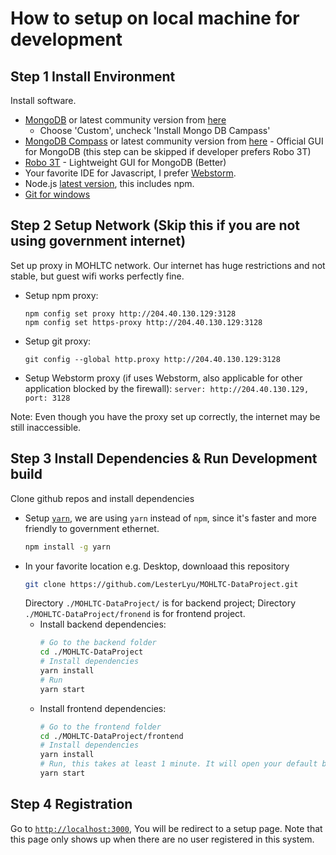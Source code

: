 # How to setup on local machine for development

## Step 1 Install Environment
Install software.
 - [MongoDB](https://fastdl.mongodb.org/win32/mongodb-win32-x86_64-2008plus-ssl-4.0.3-signed.msi) or latest community version from [here](https://www.mongodb.com/download-center/community)
     - Choose 'Custom', uncheck 'Install Mongo DB Campass'
 - [MongoDB Compass](https://downloads.mongodb.com/compass/mongodb-compass-community-1.15.4-win32-x64.exe) or latest community version from [here](https://www.mongodb.com/download-center/compass) - Official GUI for MongoDB (this step can be skipped if developer prefers Robo 3T)
 - [Robo 3T](https://robomongo.org/) - Lightweight GUI for MongoDB (Better)
 - Your favorite IDE for Javascript, I prefer [Webstorm](https://www.jetbrains.com/webstorm/).
 - Node.js [latest version](https://nodejs.org/en/), this includes npm.
 - [Git for windows](https://git-scm.com/)

## Step 2 Setup Network (Skip this if you are not using government internet)
Set up proxy in MOHLTC network. Our internet has huge restrictions and not stable, but guest wifi works perfectly fine.
 - Setup npm proxy:
    ```
    npm config set proxy http://204.40.130.129:3128
    npm config set https-proxy http://204.40.130.129:3128
    ```
 - Setup git proxy:
    ```
    git config --global http.proxy http://204.40.130.129:3128
    ```
 - Setup Webstorm proxy (if uses Webstorm, also applicable for other application blocked by the firewall):
    ```server: http://204.40.130.129, port: 3128```

Note: Even though you have the proxy set up correctly, the internet may be still inaccessible.

## Step 3 Install Dependencies & Run Development build
Clone github repos and install dependencies
 - Setup [`yarn`](https://yarnpkg.com/en/), we are using `yarn` instead of `npm`, since it's faster and more friendly to government ethernet.
   ```bash
   npm install -g yarn
   ```
 - In your favorite location e.g. Desktop, downloaad this repository
   ```bash
   git clone https://github.com/LesterLyu/MOHLTC-DataProject.git
   ```
   Directory `./MOHLTC-DataProject/` is for backend project; Directory `./MOHLTC-DataProject/fronend` is for frontend project.
   - Install backend dependencies:
     ```bash
     # Go to the backend folder
     cd ./MOHLTC-DataProject
     # Install dependencies
     yarn install
     # Run
     yarn start
     ```
   - Install frontend dependencies:
     ```bash
     # Go to the frontend folder
     cd ./MOHLTC-DataProject/frontend
     # Install dependencies
     yarn install
     # Run, this takes at least 1 minute. It will open your default browser and navigate to http://localhost:3003
     yarn start
     ```

## Step 4 Registration
Go to [`http://localhost:3000`](http://localhost:3000), You will be redirect to a setup page. Note that this page only shows up when there are no user registered in this system.
  
